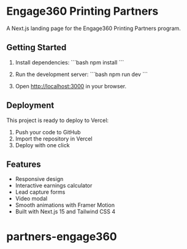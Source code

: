 # Engage360 Printing Partners

A Next.js landing page for the Engage360 Printing Partners program.

## Getting Started

1. Install dependencies:
\`\`\`bash
npm install
\`\`\`

2. Run the development server:
\`\`\`bash
npm run dev
\`\`\`

3. Open [http://localhost:3000](http://localhost:3000) in your browser.

## Deployment

This project is ready to deploy to Vercel:

1. Push your code to GitHub
2. Import the repository in Vercel
3. Deploy with one click

## Features

- Responsive design
- Interactive earnings calculator
- Lead capture forms
- Video modal
- Smooth animations with Framer Motion
- Built with Next.js 15 and Tailwind CSS 4
# partners-engage360
